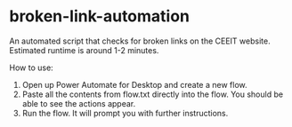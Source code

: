 # broken-link-automation

An automated script that checks for broken links on the CEEIT website.
Estimated runtime is around 1-2 minutes.

How to use:

1. Open up Power Automate for Desktop and create a new flow.
2. Paste all the contents from flow.txt directly into
the flow. You should be able to see the actions appear.
3. Run the flow. It will prompt you with further instructions.
